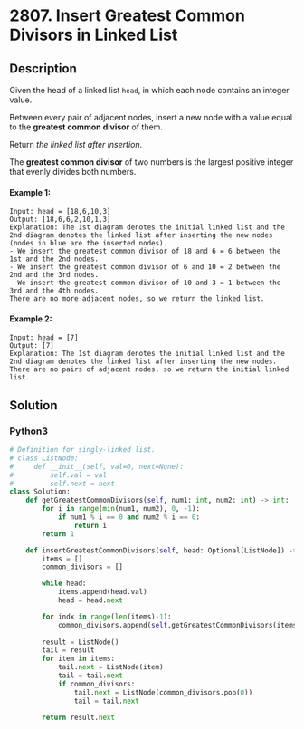 # 2807. Insert Greatest Common Divisors in Linked List


## Description
Given the head of a linked list `head`, in which each node contains an integer value.

Between every pair of adjacent nodes, insert a new node with a value equal to the **greatest common divisor** of them.

Return *the linked list after insertion*.

The **greatest common divisor** of two numbers is the largest positive integer that evenly divides both numbers.

#### Example 1:
```
Input: head = [18,6,10,3]
Output: [18,6,6,2,10,1,3]
Explanation: The 1st diagram denotes the initial linked list and the 2nd diagram denotes the linked list after inserting the new nodes (nodes in blue are the inserted nodes).
- We insert the greatest common divisor of 18 and 6 = 6 between the 1st and the 2nd nodes.
- We insert the greatest common divisor of 6 and 10 = 2 between the 2nd and the 3rd nodes.
- We insert the greatest common divisor of 10 and 3 = 1 between the 3rd and the 4th nodes.
There are no more adjacent nodes, so we return the linked list.
```

#### Example 2:
```
Input: head = [7]
Output: [7]
Explanation: The 1st diagram denotes the initial linked list and the 2nd diagram denotes the linked list after inserting the new nodes.
There are no pairs of adjacent nodes, so we return the initial linked list.
```


## Solution

### Python3
```python
# Definition for singly-linked list.
# class ListNode:
#     def __init__(self, val=0, next=None):
#         self.val = val
#         self.next = next
class Solution:
    def getGreatestCommonDivisors(self, num1: int, num2: int) -> int:
        for i in range(min(num1, num2), 0, -1):
            if num1 % i == 0 and num2 % i == 0:
                return i
        return 1

    def insertGreatestCommonDivisors(self, head: Optional[ListNode]) -> Optional[ListNode]:
        items = []
        common_divisors = []

        while head:
            items.append(head.val)
            head = head.next

        for indx in range(len(items)-1):
            common_divisors.append(self.getGreatestCommonDivisors(items[indx], items[indx+1]))
        
        result = ListNode()
        tail = result
        for item in items:
            tail.next = ListNode(item)
            tail = tail.next
            if common_divisors:
                tail.next = ListNode(common_divisors.pop(0))
                tail = tail.next
        
        return result.next
```
